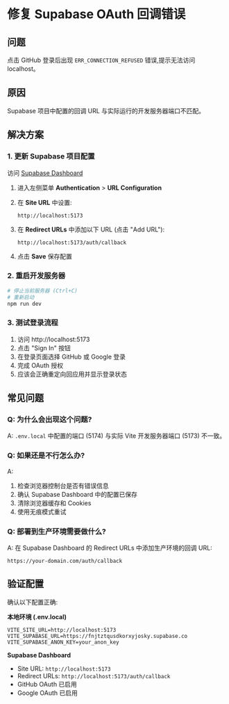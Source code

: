 # 修复 Supabase OAuth 回调错误

## 问题
点击 GitHub 登录后出现 `ERR_CONNECTION_REFUSED` 错误,提示无法访问 localhost。

## 原因
Supabase 项目中配置的回调 URL 与实际运行的开发服务器端口不匹配。

## 解决方案

### 1. 更新 Supabase 项目配置

访问 [Supabase Dashboard](https://app.supabase.com/project/fnjtztqusdkorxyjosky)

1. 进入左侧菜单 **Authentication** > **URL Configuration**

2. 在 **Site URL** 中设置:
   ```
   http://localhost:5173
   ```

3. 在 **Redirect URLs** 中添加以下 URL (点击 "Add URL"):
   ```
   http://localhost:5173/auth/callback
   ```

4. 点击 **Save** 保存配置

### 2. 重启开发服务器

```bash
# 停止当前服务器 (Ctrl+C)
# 重新启动
npm run dev
```

### 3. 测试登录流程

1. 访问 http://localhost:5173
2. 点击 "Sign In" 按钮
3. 在登录页面选择 GitHub 或 Google 登录
4. 完成 OAuth 授权
5. 应该会正确重定向回应用并显示登录状态

## 常见问题

### Q: 为什么会出现这个问题?
A: `.env.local` 中配置的端口 (5174) 与实际 Vite 开发服务器端口 (5173) 不一致。

### Q: 如果还是不行怎么办?
A:
1. 检查浏览器控制台是否有错误信息
2. 确认 Supabase Dashboard 中的配置已保存
3. 清除浏览器缓存和 Cookies
4. 使用无痕模式重试

### Q: 部署到生产环境需要做什么?
A: 在 Supabase Dashboard 的 Redirect URLs 中添加生产环境的回调 URL:
```
https://your-domain.com/auth/callback
```

## 验证配置

确认以下配置正确:

**本地环境 (.env.local)**
```env
VITE_SITE_URL=http://localhost:5173
VITE_SUPABASE_URL=https://fnjtztqusdkorxyjosky.supabase.co
VITE_SUPABASE_ANON_KEY=your_anon_key
```

**Supabase Dashboard**
- Site URL: `http://localhost:5173`
- Redirect URLs: `http://localhost:5173/auth/callback`
- GitHub OAuth 已启用
- Google OAuth 已启用
